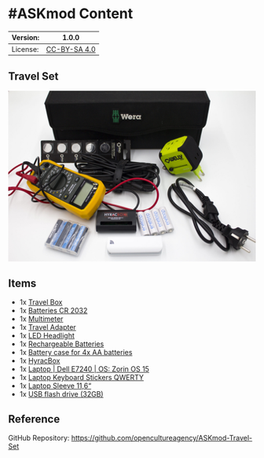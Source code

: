 # #ASKmod Content

| Version: | 1.0.0        |
| -------- | ------------ |
| License: | [CC-BY-SA 4.0](LICENSE.md) |

## Travel Set

![#ASKmod Travel Set](https://raw.githubusercontent.com/opencultureagency/ASKmod-Travel-Set/f9ebd2bf247bf1a18f2b3f3d147aa10bb3b52500/images/ASKmod-Travel-Set.jpg)

## Items

- 1x [Travel Box](https://askotec.openculture.agency/product/textile-tool-box/)
- 1x [Batteries CR 2032](https://askotec.openculture.agency/product/batteries-cr-2032/)
- 1x [Multimeter](https://askotec.openculture.agency/product/multimeter/)
- 1x [Travel Adapter](https://askotec.openculture.agency/product/travel-adapter/)
- 1x [LED Headlight](https://askotec.openculture.agency/product/led-headlight/)
- 1x [Rechargeable Batteries](https://askotec.openculture.agency/product/rechargeable-batteries-pack-of-4/)
- 1x [Battery case for 4x AA batteries](https://askotec.openculture.agency/product/battery-case-for-4-aa-batteries/)
- 1x [HyracBox](https://askotec.openculture.agency/product/hyracbox/)
- 1x [Laptop | Dell E7240 | OS: Zorin OS 15](https://askotec.openculture.agency/product/laptop-dell-e7240-os-zorin-os-15/)
- 1x [Laptop Keyboard Stickers QWERTY](https://askotec.openculture.agency/product/keyboard-replacement-stickers-usa-layout/)
- 1x [Laptop Sleeve 11,6“](https://askotec.openculture.agency/product/notebook-sleeve-116/)
- 1x [USB flash drive (32GB)](https://askotec.openculture.agency/product/usb-flash-drive-32gb/)

## Reference

GitHub Repository: https://github.com/opencultureagency/ASKmod-Travel-Set